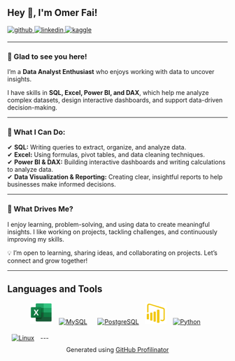 ## Hey 👋, I'm Omer Fai!  

<a href="https://github.com/DataWithOmer" target="_blank">
<img src="https://img.shields.io/badge/github-%2324292e.svg?&style=for-the-badge&logo=github&logoColor=white" alt="github" style="margin-bottom: 5px;" />
</a>
<a href="https://www.linkedin.com/in/omer-faisal-3853a02b4/" target="_blank">
<img src="https://img.shields.io/badge/linkedin-%231E77B5.svg?&style=for-the-badge&logo=linkedin&logoColor=white" alt="linkedin" style="margin-bottom: 5px;" />
</a>
<a href="https://www.kaggle.com/omerfaisal" target="_blank">
<img src="https://img.shields.io/badge/kaggle-%2344BAE8.svg?&style=for-the-badge&logo=kaggle&logoColor=white" alt="kaggle" style="margin-bottom: 5px;" />
</a> 

---

### 👋 Glad to see you here!  
I’m a **Data Analyst Enthusiast** who enjoys working with data to uncover insights.  

I have skills in **SQL, Excel, Power BI, and DAX**, which help me analyze complex datasets, design interactive dashboards, and support data-driven decision-making.  

---

### 🔹 What I Can Do:  
✔ **SQL:** Writing queries to extract, organize, and analyze data.  
✔ **Excel:** Using formulas, pivot tables, and data cleaning techniques.  
✔ **Power BI & DAX:** Building interactive dashboards and writing calculations to analyze data.  
✔ **Data Visualization & Reporting:** Creating clear, insightful reports to help businesses make informed decisions.  

---

### 🚀 What Drives Me?  
I enjoy learning, problem-solving, and using data to create meaningful insights. I like working on projects, tackling challenges, and continuously improving my skills.  

💡 I’m open to learning, sharing ideas, and collaborating on projects. Let’s connect and grow together!  

---

## Languages and Tools  
<div align="center">
<img src="image-removebg-preview.png" alt="Excel" height="50"/>  
<a href="https://www.mysql.com/" target="_blank"><img style="margin: 10px" src="https://profilinator.rishav.dev/skills-assets/mysql-original-wordmark.svg" alt="MySQL" height="50" /></a>  
<a href="https://www.postgresql.org/" target="_blank"><img style="margin: 10px" src="https://profilinator.rishav.dev/skills-assets/postgresql-original-wordmark.svg" alt="PostgreSQL" height="50" /></a>  
<img src="image-removebg-preview-1.png" alt="Power BI" height="50"/> 
<a href="https://www.python.org/" target="_blank"><img style="margin: 10px" src="https://profilinator.rishav.dev/skills-assets/python-original.svg" alt="Python" height="50" /></a>   
</div>  
<a href="https://www.linux.org/" target="_blank"><img style="margin: 10px" src="https://profilinator.rishav.dev/skills-assets/linux-original.svg" alt="Linux" height="50" /></a>  
---
<div align="center">Generated using <a href="https://profilinator.rishav.dev/" target="_blank">GitHub Profilinator</a></div>
